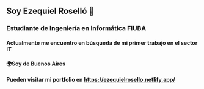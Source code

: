 ## Soy Ezequiel Roselló 👋
### Estudiante de Ingeniería en Informática FIUBA

#### Actualmente me encuentro en búsqueda de mi primer trabajo en el sector IT
#### 🌍Soy de Buenos Aires
#### Pueden visitar mi portfolio en https://ezequielrosello.netlify.app/

<img src="[URL DE LA IMAGEN O RUTA DEL ARCHIVO](https://github.com/user-attachments/assets/9e502f4e-c54b-42b2-bcf2-0136dec6832c)" width="15px">

<!--
**ezerosello/ezerosello** is a ✨ _special_ ✨ repository because its `README.md` (this file) appears on your GitHub profile.

Here are some ideas to get you started:

- 🔭 I’m currently working on ...
- 🌱 I’m currently learning ...
- 👯 I’m looking to collaborate on ...
- 🤔 I’m looking for help with ...
- 💬 Ask me about ...
- 📫 How to reach me: ...
- 😄 Pronouns: ...
- ⚡ Fun fact: ...
-->
